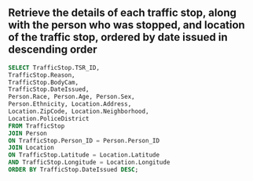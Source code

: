 ## Retrieve the details of each traffic stop, along with the person who was stopped, and location of the traffic stop, ordered by date issued in descending order
```sql
SELECT TrafficStop.TSR_ID,
TrafficStop.Reason,
TrafficStop.BodyCam,
TrafficStop.DateIssued,
Person.Race, Person.Age, Person.Sex,
Person.Ethnicity, Location.Address,
Location.ZipCode, Location.Neighborhood,
Location.PoliceDistrict
FROM TrafficStop
JOIN Person
ON TrafficStop.Person_ID = Person.Person_ID
JOIN Location
ON TrafficStop.Latitude = Location.Latitude
AND TrafficStop.Longitude = Location.Longitude
ORDER BY TrafficStop.DateIssued DESC;
